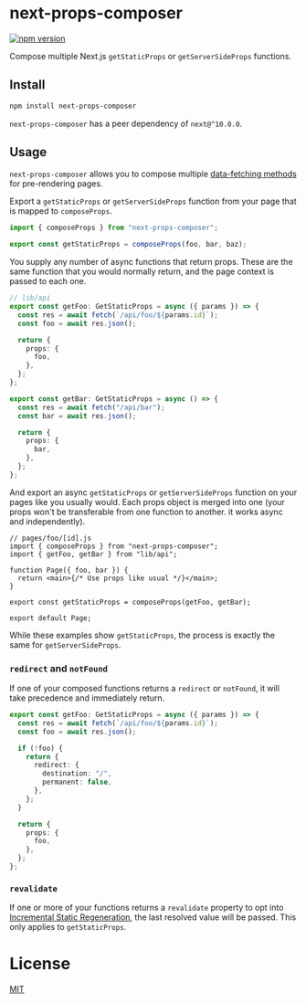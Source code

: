 # next-props-composer

[![npm version](https://img.shields.io/npm/v/next-props-composer.svg?style=flat-square)](https://npmjs.org/package/next-props-composer 'View this project on npm')

Compose multiple Next.js `getStaticProps` or `getServerSideProps` functions.

## Install

```sh
npm install next-props-composer
```

`next-props-composer` has a peer dependency of `next@^10.0.0`.

## Usage

`next-props-composer` allows you to compose multiple [data-fetching methods](https://nextjs.org/docs/basic-features/data-fetching) for pre-rendering pages.

Export a `getStaticProps` or `getServerSideProps` function from your page that is mapped to `composeProps`.

```ts
import { composeProps } from "next-props-composer";

export const getStaticProps = composeProps(foo, bar, baz);
```

You supply any number of async functions that return props. These are the same function that you would normally return, and the page context is passed to each one.

```ts
// lib/api
export const getFoo: GetStaticProps = async ({ params }) => {
  const res = await fetch(`/api/foo/${params.id}`);
  const foo = await res.json();

  return {
    props: {
      foo,
    },
  };
};

export const getBar: GetStaticProps = async () => {
  const res = await fetch("/api/bar");
  const bar = await res.json();

  return {
    props: {
      bar,
    },
  };
};
```

And export an async `getStaticProps` or `getServerSideProps` function on your pages like you usually would. Each props object is merged into one (your props won't be transferable from one function to another. it works async and independently).

```tsx
// pages/foo/[id].js
import { composeProps } from "next-props-composer";
import { getFoo, getBar } from "lib/api";

function Page({ foo, bar }) {
  return <main>{/* Use props like usual */}</main>;
}

export const getStaticProps = composeProps(getFoo, getBar);

export default Page;
```

While these examples show `getStaticProps`, the process is exactly the same for `getServerSideProps`.

### `redirect` and `notFound`

If one of your composed functions returns a `redirect` or `notFound`, it will take precedence and immediately return.

```ts
export const getFoo: GetStaticProps = async ({ params }) => {
  const res = await fetch(`/api/foo/${params.id}`);
  const foo = await res.json();

  if (!foo) {
    return {
      redirect: {
        destination: "/",
        permanent: false,
      },
    };
  }

  return {
    props: {
      foo,
    },
  };
};
```

### `revalidate`

If one or more of your functions returns a `revalidate` property to opt into [Incremental Static Regeneration](https://nextjs.org/docs/basic-features/data-fetching#incremental-static-regeneration), the last resolved value will be passed. This only applies to `getStaticProps`.

# License

[MIT](https://github.com/bitmap/next-compose-props/blob/master/LICENSE)
